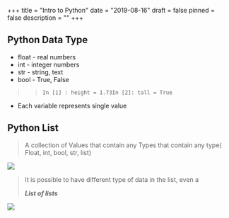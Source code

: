+++
title = "Intro to Python"
date = "2019-08-16"
draft = false
pinned = false
description = ""
+++
## Python Data Type

* float - real numbers
* int - integer numbers
* str - string, text
* bool - True, False

> > ```
> > In [1] : height = 1.73In [2]: tall = True
> > ```

*  Each variable represents single value

## Python List

>  A collection of Values that contain any Types that contain any type( Float, int, bool, str, list)

![](/img/pythonlistsdt.png)

> It is possible to have different type of data in the list, even a 
>
> _**List of lists**_

![](/img/pythonlistoflists.png)
